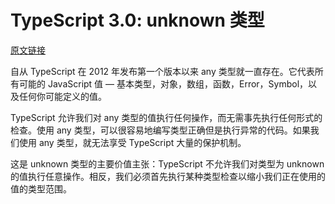 # TypeScript 3.0: unknown 类型

[原文链接](https://github.com/xitu/gold-miner/blob/master/TODO1/typescript-3-0-the-unknown-type.md)

自从 TypeScript 在 2012 年发布第一个版本以来 any 类型就一直存在。它代表所有可能的 JavaScript 值 — 基本类型，对象，数组，函数，Error，Symbol，以及任何你可能定义的值。

TypeScript 允许我们对 any 类型的值执行任何操作，而无需事先执行任何形式的检查。使用 any 类型，可以很容易地编写类型正确但是执行异常的代码。如果我们使用 any 类型，就无法享受 TypeScript 大量的保护机制。

这是 unknown 类型的主要价值主张：TypeScript 不允许我们对类型为 unknown 的值执行任意操作。相反，我们必须首先执行某种类型检查以缩小我们正在使用的值的类型范围。
